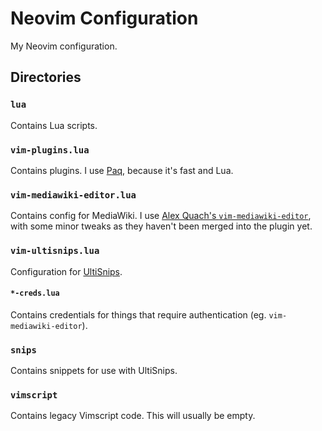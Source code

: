 # Neovim Configuration

My Neovim configuration.

## Directories
### `lua`

Contains Lua scripts.

### `vim-plugins.lua`

Contains plugins. I use [Paq](https://github.com/savq/paq-nvim), because it's fast and Lua.

### `vim-mediawiki-editor.lua`

Contains config for MediaWiki. I use [Alex Quach's `vim-mediawiki-editor`](https://github.com/aquach/vim-mediawiki-editor), with some minor tweaks as they haven't been merged into the plugin yet.

### `vim-ultisnips.lua`

Configuration for [UltiSnips](https://github.com/SirVer/ultisnips).

#### `*-creds.lua`

Contains credentials for things that require authentication (eg. `vim-mediawiki-editor`).

### `snips`

Contains snippets for use with UltiSnips.

### `vimscript`

Contains legacy Vimscript code. This will usually be empty.

